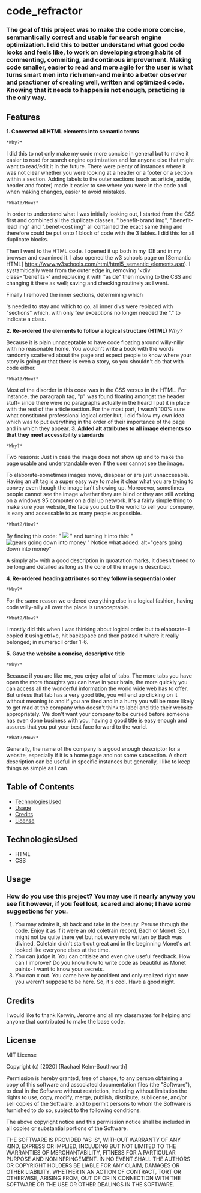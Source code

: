 # code_refractor
<!--  2 hours ago
theres a section in the good read me example that says "At a minimum, your project README needs a title and a short description explaining the what, why, and how. What was your motivation? Why did you build this project? (Note: The answer is not "Because it was a homework assignment.") What problem does it solve? What did you learn? What makes your project stand out? If your project has a lot of features, consider adding a heading called "Features" and listing them here." -->
### The goal of this project was to make the code more concise, semmantically correct and usable for search engine optimization. I did this to better understand what good code looks and feels like, to work on developing strong habits of commenting, commiting, and continous improvement. Making code smaller, easier to read and more agile for the user is what turns smart men into rich men-and me into a better observer and practioner of creating well, written and optimized code. Knowing that it needs to happen is not enough, practicing is the only way. 
## Features 


 __1. Converted all HTML elements into semantic terms__
 
    *Why?*

I did this to not only make my code more concise in general but to make it easier to read for search engine optimization and for anyone else that might want to read/edit it in the future. There were plenty of instances where it was not clear whether you were looking at a header or a footer or a section within a section. Adding labels to the outer sections (such as article, aside, header and footer) made it easier to see where you were in the code and when making changes, easier to avoid mistakes.

    *What?/How?*

In order to understand what I was initially looking out, I started from the CSS first and combined all the duplicate classes. ".benefit-brand img", ".benefit-lead img" and ".benet-cost img" all contained the exact same thing and therefore could be put onto 1 block of code with the 3 lables. I did this for all duplicate blocks. 

Then I went to the HTML code. I opened it up both in my IDE and in my browser and examined it. I also opened the w3 schools page on [Semantic HTML] https://www.w3schools.com/html/html5_semantic_elements.asp). I systamitically went from the outer edge in, removing '<div class="benefits>' and replacing it with "aside" then moving to the CSS and changing it there as well; saving and checking routinely as I went. 

Finally I removed the inner sections, determining which <div>'s needed to stay and which to go, all inner divs were replaced with "sections" which, with only few exceptions no longer needed the "." to indicate a class.

__2. Re-ordered the elements to follow a logical structure (HTML)__
    *Why?*

Because it is plain unnaceptable to have code floating around willy-nilly with no reasonable home. You wouldn't write a book with the words randomly scattered about the page and expect people to know where your story is going or that there is even a story, so you shouldn't do that with code either.

    *What?/How?*

Most of the disorder in this code was in the CSS versus in the HTML. For instance, the paragraph tag, "p" was found floating amongst the header stuff- since there were no paragraphs actually in the heard I put it in place with the rest of the article section. For the most part, I wasn't 100% sure what constituted professional logical order but, I did follow my own idea which was to put everything in the order of their importance of the page and in which they appear. 
__3. Added alt attributes to all image elements so that they meet accessibility standards__

    *Why?*
Two reasons: Just in case the image does not show up and to make the page usable and understandable even if the user cannot see the image. 

To elaborate-sometimes images move, disapear or are just unnaccesable. Having an alt tag is a super easy way to make it clear what you are trying to convey even though the image isn't showing up. Moreoever, sometimes people cannot see the image whether they are blind or they are still working on a windows 95 computer on a dial up network. It's a fairly simple thing to make sure your website, the face you put to the world to sell your company, is easy and accessable to as many people as possible.

    *What?/How?*

By finding this code:
" <img src="./assets/images/lead-generation.png" /> " and turning it into this:
" <img src="./assets/images/lead-generation.png" alt="gears going down into money" /> "
Notice what added: alt="gears going down into money"
    
A simply alt= with a good description in quoatation marks, it doesn't need to be long and detailed as long as the core of the image is described. 
    
__4. Re-ordered heading attributes so they follow in sequential order__

    *Why?*

For the same reason we ordered everything else in a logical fashion, having code willy-nilly all over the place is unacceptable.

    *What?/How?*

I mostly did this when I was thinking about logical order but to elaborate- I copied it using ctrl+c, hit backspace and then pasted it where it really belonged; in numeracil order 1-6.

__5. Gave the website a concise, descriptive title__

    *Why?*

Because if you are like me, you enjoy a lot of tabs. The more tabs you have open the more thoughts you can have in your brain, the more quickly you can access all the wonderful information the world wide web has to offer. But unless that tab has a very good title, you will end up clicking on it without meaning to and if you are tired and in a hurry you will be more likely to get mad at the company who doesn't think to label and title their website appropriately. We don't want your company to be cursed before someone has even done business with you, having a good title is easy enough and assures that you put your best face forward to the world. 

    *What?/How?*

Generally, the name of the company is a good enough descriptor for a website, especially if it is a home page and not some subsection. A short description can be usefull in specific instances but generally, I like to keep things as simple as I can.
## Table of Contents

* [TechnologiesUsed](TechnologiesUsed)
* [Usage](Usage)
* [Credits](Credits)
* [License](License)

## TechnologiesUsed
* HTML 
* CSS

## Usage
### How do you use this project? You may use it nearly anyway you see fit however, if you feel lost, scared and alone; I have some suggestions for you. 
 1. You may admire it, sit back and take in the beauty. Peruse through the code. Enjoy it as if it were an old coletrain record, Bach or Monet. So, I might not be quite there yet but not every note written by Bach was divined, Coletain didn't start out great and in the beginning Monet's art looked like everyone elses at the time.
 2. You can judge it. You can critisize and even give useful feedback. How can I improve? Do you know how to write code as beautiful as Monet paints- I want to know your secrets.
 3. You can x out. You came here by accident and only realized right now you weren't suppose to be here. So, it's cool. Have a good night. 

 ## Credits

I would like to thank Kerwin, Jerome and all my classmates for helping and anyone that contributed to make the base code.

## License

MIT License

Copyright (c) [2020] [Rachael Kelm-Southworth]

Permission is hereby granted, free of charge, to any person obtaining a copy
of this software and associated documentation files (the "Software"), to deal
in the Software without restriction, including without limitation the rights
to use, copy, modify, merge, publish, distribute, sublicense, and/or sell
copies of the Software, and to permit persons to whom the Software is
furnished to do so, subject to the following conditions:

The above copyright notice and this permission notice shall be included in all
copies or substantial portions of the Software.

THE SOFTWARE IS PROVIDED "AS IS", WITHOUT WARRANTY OF ANY KIND, EXPRESS OR
IMPLIED, INCLUDING BUT NOT LIMITED TO THE WARRANTIES OF MERCHANTABILITY,
FITNESS FOR A PARTICULAR PURPOSE AND NONINFRINGEMENT. IN NO EVENT SHALL THE
AUTHORS OR COPYRIGHT HOLDERS BE LIABLE FOR ANY CLAIM, DAMAGES OR OTHER
LIABILITY, WHETHER IN AN ACTION OF CONTRACT, TORT OR OTHERWISE, ARISING FROM,
OUT OF OR IN CONNECTION WITH THE SOFTWARE OR THE USE OR OTHER DEALINGS IN THE
SOFTWARE.



